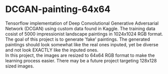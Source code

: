 # DCGAN-painting-64x64

Tensorflow implementation of Deep Convolutional Generative Adversarial Network (DCGAN) using custom data found in Kaggle. The training data cosist of 5000 impressionist landscape paintings in 1024x1024 RGB format. <br>
The goal of this project is to generate 'fake' paintings. The generated paintings should look somewhat like the real ones inputed, yet be diverse and not look EXACTLY like the inputed ones. <br>
In this project, the images are resized to 64x64 RGB format to make the learning process easier. There may be a future project targeting 128x128 sized images. 

